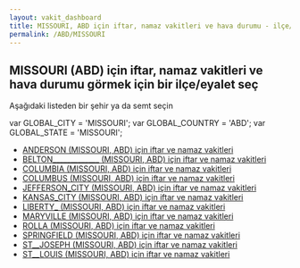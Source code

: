 ```yaml
---
layout: vakit_dashboard
title: MISSOURI, ABD için iftar, namaz vakitleri ve hava durumu - ilçe/eyalet seç
permalink: /ABD/MISSOURI
---
```


## MISSOURI (ABD) için iftar, namaz vakitleri ve hava durumu  görmek için bir ilçe/eyalet seç

Aşağıdaki listeden bir şehir ya da semt seçin



  var GLOBAL_CITY = 'MISSOURI';
  var GLOBAL_COUNTRY = 'ABD';
  var GLOBAL_STATE = 'MISSOURI';
* [ANDERSON (MISSOURI, ABD) için iftar ve namaz vakitleri](/ABD/MISSOURI/ANDERSON)
* [BELTON_____________ (MISSOURI, ABD) için iftar ve namaz vakitleri](/ABD/MISSOURI/BELTON_____________)
* [COLUMBIA (MISSOURI, ABD) için iftar ve namaz vakitleri](/ABD/MISSOURI/COLUMBIA)
* [COLUMBUS (MISSOURI, ABD) için iftar ve namaz vakitleri](/ABD/MISSOURI/COLUMBUS)
* [JEFFERSON_CITY (MISSOURI, ABD) için iftar ve namaz vakitleri](/ABD/MISSOURI/JEFFERSON_CITY)
* [KANSAS_CITY (MISSOURI, ABD) için iftar ve namaz vakitleri](/ABD/MISSOURI/KANSAS_CITY)
* [LIBERTY_ (MISSOURI, ABD) için iftar ve namaz vakitleri](/ABD/MISSOURI/LIBERTY_)
* [MARYVILLE (MISSOURI, ABD) için iftar ve namaz vakitleri](/ABD/MISSOURI/MARYVILLE)
* [ROLLA (MISSOURI, ABD) için iftar ve namaz vakitleri](/ABD/MISSOURI/ROLLA)
* [SPRINGFIELD (MISSOURI, ABD) için iftar ve namaz vakitleri](/ABD/MISSOURI/SPRINGFIELD)
* [ST__JOSEPH (MISSOURI, ABD) için iftar ve namaz vakitleri](/ABD/MISSOURI/ST__JOSEPH)
* [ST__LOUIS (MISSOURI, ABD) için iftar ve namaz vakitleri](/ABD/MISSOURI/ST__LOUIS)
</script>
<script type="text/javascript">